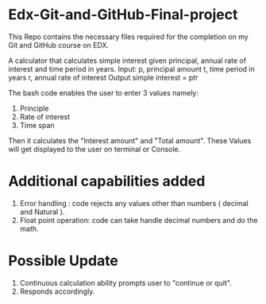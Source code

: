 # Edx-Git-and-GitHub-Final-project
This Repo contains the necessary files required for the completion on my Git and GitHub course on EDX.

A calculator that calculates simple interest given principal, annual rate of interest and time period in years.
Input:
   p, principal amount
   t, time period in years
   r, annual rate of interest
Output
   simple interest = p*t*r

The bash code enables the user to enter 3 values namely:
  1. Principle
  2. Rate of interest
  3. Time span

Then it calculates the "Interest amount" and "Total amount".
These Values will get displayed to the user on terminal or Console.

# Additional capabilities added
  1. Error handling : code rejects any values other than numbers ( decimal and Natural ).
  2. Float point operation: code can take handle decimal numbers and do the math.

# Possible Update
  1. Continuous calculation ability prompts user to "continue or quit".
  2. Responds accordingly.

